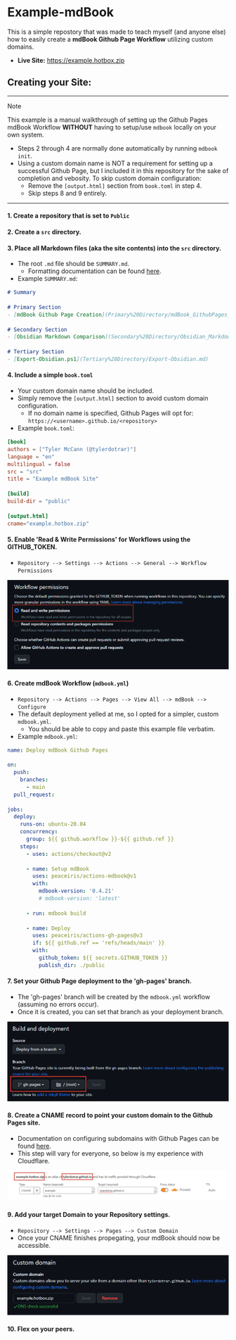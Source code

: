 # Example-mdBook
This is a simple repostory that was made to teach myself (and anyone else) how to easily create a **mdBook Github Page Workflow** utilizing custom domains.
  
- **Live Site:** https://example.hotbox.zip



## Creating your Site:
---
> [!NOTE]
> This example is a manual walkthrough of setting up the Github Pages mdBook Workflow **WITHOUT** having to setup/use ``mdbook`` locally on your own system.
> - Steps 2 through 4 are normally done automatically by running ``mdbook init``.
> - Using a custom domain name is NOT a requirement for setting up a successful Github Page, but I included it in this repository for the sake of completion and vebosity. To skip custom domain configuration:
>    - Remove the ``[output.html]`` section from ``book.toml`` in step 4.
>    - Skip steps 8 and 9 entirely.
---

#### 1. Create a repository that is set to ``Public``


#### 2. Create a ``src`` directory.


#### 3. Place all Markdown files (aka the site contents) into the ``src`` directory.
- The root ``.md`` file should be ``SUMMARY.md``.
  - Formatting documentation can be found [here](https://rust-lang.github.io/mdBook/format/summary.html).
- Example ``SUMMARY.md``:

```markdown
# Summary

# Primary Section
- [mdBook Github Page Creation](Primary%20Directory/mdBook_GithubPages_Creation.md)

# Secondary Section
- [Obsidian Markdown Comparison](Secondary%20Directory/Obsidian_Markdown_Comparison.md)

# Tertiary Section
- [Export-Obsidian.ps1](Tertiary%20Directory/Export-Obsidian.md)
```


#### 4. Include a simple ``book.toml``
- Your custom domain name should be included.
- Simply remove the ``[output.html]`` section to avoid custom domain configuration.
  - If no domain name is specified, Github Pages will opt for: ``https://<username>.github.io/<repository>``
- Example ``book.toml``:

```toml
[book]
authors = ["Tyler McCann (@tylerdotrar)"]
language = "en"
multilingual = false
src = "src"
title = "Example mdBook Site"

[build]
build-dir = "public"

[output.html]
cname="example.hotbox.zip"
```


#### 5. Enable 'Read & Write Permissions' for Workflows using the GITHUB_TOKEN.
- ``Repository --> Settings --> Actions --> General --> Workflow Permissions``

![Allow GITHUB_TOKEN](src/attachments/Setting_Workflow_Perms.png)


#### 6. Create mdBook Workflow (``mdbook.yml``)
- ``Repository --> Actions --> Pages --> View All --> mdBook --> Configure``
- The default deployment yelled at me, so I opted for a simpler, custom ``mdbook.yml``.
  - You should be able to copy and paste this example file verbatim.
- Example ``mdbook.yml``:

```yml
name: Deploy mdBook Github Pages

on:
  push:
    branches:
      - main
  pull_request:

jobs:
  deploy:
    runs-on: ubuntu-20.04
    concurrency:
      group: ${{ github.workflow }}-${{ github.ref }}
    steps:
      - uses: actions/checkout@v2

      - name: Setup mdBook
        uses: peaceiris/actions-mdbook@v1
        with:
          mdbook-version: '0.4.21'
          # mdbook-version: 'latest'

      - run: mdbook build

      - name: Deploy
        uses: peaceiris/actions-gh-pages@v3
        if: ${{ github.ref == 'refs/heads/main' }}
        with:
          github_token: ${{ secrets.GITHUB_TOKEN }}
          publish_dir: ./public
```

#### 7. Set your Github Page deployment to the 'gh-pages' branch.
- The 'gh-pages' branch will be created by the ``mdbook.yml`` workflow (assuming no errors occur).
- Once it is created, you can set that branch as your deployment branch.

![Github Page Deployment](src/attachments/Setting_Page_Deployment.png)

#### 8. Create a CNAME record to point your custom domain to the Github Pages site.
- Documentation on configuring subdomains with Github Pages can be found [here](https://docs.github.com/en/pages/configuring-a-custom-domain-for-your-github-pages-site/managing-a-custom-domain-for-your-github-pages-site#configuring-an-apex-domain-and-the-www-subdomain-variant).
- This step will vary for everyone, so below is my experience with Cloudflare.

![Cloudflare CNAME](src/attachments/Cloudflare_CNAME.png)


#### 9. Add your target Domain to your Repository settings.
- ``Repository --> Settings --> Pages --> Custom Domain``
- Once your CNAME finishes propegating, your mdBook should now be accessible.

![Custom Domain](src/attachments/Setting_Custom_Domain.png)


#### 10. Flex on your peers.


